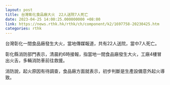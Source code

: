 ```yaml
---
layout: post
title: 台灣彰化食品廠大火　22人送院7人死亡
date: 2023-04-25 14:00:25.000000000 +08:00
link: https://news.rthk.hk/rthk/ch/component/k2/1697758-20230425.htm
categories: rthk
---
```


台灣彰化一間食品廠發生大火，當地傳媒報道，共有22人送院，當中7人死亡。

彰化縣消防部門表示，清晨約6時接報，指當地一間食品廠發生大火，工廠4樓冒出火舌，多輛消防車前往救援。

消防說，起火原因有待調查，食品廠方面就表示，初步判斷是生產設備意外起火導致。
